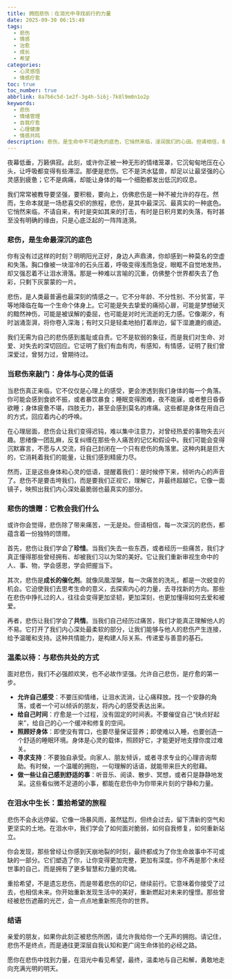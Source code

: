 ```yaml
---
title: 拥抱悲伤：在泪光中寻找前行的力量
date: 2025-09-30 06:15:49
tags:
  - 悲伤
  - 情感
  - 治愈
  - 成长
  - 希望
categories:
  - 心灵感悟
  - 情感疗愈
toc: true
toc_number: true
abbrlink: 8a7b6c5d-1e2f-3g4h-5i6j-7k8l9m0n1o2p
keywords:
  - 悲伤
  - 情绪管理
  - 自我疗愈
  - 心理健康
  - 情感共鸣
description: 悲伤，是生命中不可避免的底色，它悄然来临，浸润我们的心田。但请相信，每一次泪水的滑落，都是灵魂深处的一次洗礼。这篇文章将带你温柔地触碰悲伤，理解它的意义，并从中汲取前行的勇气与力量。
---
```


夜幕低垂，万籁俱寂。此刻，或许你正被一种无形的情绪笼罩，它沉甸甸地压在心头，让呼吸都变得有些滞涩。那便是悲伤。它不是洪水猛兽，却足以让最坚强的心灵感到疲惫；它不是病痛，却能让身体的每一个细胞都发出低沉的叹息。

我们常常被教导要坚强，要积极，要向上，仿佛悲伤是一种不被允许的存在。然而，生命本就是一场悲喜交织的旅程，悲伤，是其中最深沉、最真实的一种底色。它悄然来临，不请自来，有时是突如其来的打击，有时是日积月累的失落，有时甚至没有明确的缘由，只是心底泛起的一阵阵涟漪。

### 悲伤，是生命最深沉的底色

你有没有过这样的时刻？明明阳光正好，身边人声鼎沸，你却感到一种莫名的空虚和失落。胸口像被一块湿冷的石头压着，呼吸变得浅而急促，眼眶不自觉地发热，却又强忍着不让泪水滑落。那是一种难以言喻的沉重，仿佛整个世界都失去了色彩，只剩下灰蒙蒙的一片。

悲伤，是人类最普遍也最深刻的情感之一。它不分年龄、不分性别、不分贫富，平等地降临在每一个生命个体身上。它可能是失去挚爱的痛彻心扉，可能是梦想破灭的黯然神伤，可能是被误解的委屈，也可能是对时光流逝的无力感。它像潮汐，有时汹涌澎湃，将你卷入深海；有时又只是轻柔地拍打着岸边，留下湿漉漉的痕迹。

我们无需为自己的悲伤感到羞耻或自责。它不是软弱的象征，而是我们对生命、对爱、对失去的深切回应。它证明了我们有血有肉，有感知，有情感，证明了我们曾深爱过，曾努力过，曾期待过。

### 当悲伤来敲门：身体与心灵的低语

当悲伤真正来临，它不仅仅是心理上的感受，更会渗透到我们身体的每一个角落。你可能会感到食欲不振，或者暴饮暴食；睡眠变得困难，夜不能寐，或者整日昏昏欲睡；身体疲惫不堪，四肢无力，甚至会感到莫名的疼痛。这些都是身体在用自己的方式，回应着内心的呼唤。

在心理层面，悲伤会让我们变得迟钝，难以集中注意力，对曾经热爱的事物失去兴趣。思绪像一团乱麻，反复纠缠在那些令人痛苦的记忆和假设中。我们可能会变得沉默寡言，不愿与人交流，将自己封闭在一个只有悲伤的角落里。这种内耗是巨大的，它消耗着我们的能量，让我们感到精疲力尽。

然而，正是这些身体和心灵的低语，提醒着我们：是时候停下来，倾听内心的声音了。悲伤不是要击垮我们，而是要我们正视它，理解它，并最终超越它。它像一面镜子，映照出我们内心深处最脆弱也最真实的部分。

### 悲伤的馈赠：它教会我们什么

或许你会觉得，悲伤除了带来痛苦，一无是处。但请相信，每一次深沉的悲伤，都蕴含着一份独特的馈赠。

首先，悲伤让我们学会了**珍惜**。当我们失去一些东西，或者经历一些痛苦，我们才真正懂得那些曾经拥有、却被我们习以为常的美好。它让我们重新审视生命中的人、事、物，学会感恩，学会把握当下。

其次，悲伤是**成长的催化剂**。就像凤凰涅槃，每一次痛苦的洗礼，都是一次蜕变的机会。它迫使我们去思考生命的意义，去探索内心的力量，去寻找新的方向。那些在悲伤中挣扎过的人，往往会变得更加坚韧，更加深刻，也更加懂得如何去爱和被爱。

再者，悲伤让我们学会了**共情**。当我们自己经历过痛苦，我们才能真正理解他人的不易。它打开了我们内心深处最柔软的部分，让我们能够与他人的悲伤产生连接，给予温暖和支持。这种共情能力，是构建人际关系、传递爱与善意的基石。

### 温柔以待：与悲伤共处的方式

面对悲伤，我们不必强颜欢笑，也不必故作坚强。允许自己悲伤，是疗愈的第一步。

*   **允许自己感受**：不要压抑情绪，让泪水流淌，让心痛释放。找一个安静的角落，或者一个可以倾诉的朋友，将内心的感受表达出来。
*   **给自己时间**：疗愈是一个过程，没有固定的时间表。不要催促自己“快点好起来”，给自己的心一个缓冲和修复的空间。
*   **照顾好身体**：即使没有胃口，也要尽量保证营养；即使难以入睡，也要创造一个舒适的睡眠环境。身体是心灵的载体，照顾好它，才能更好地支撑你度过难关。
*   **寻求支持**：不要独自承受。向家人、朋友倾诉，或者寻求专业的心理咨询帮助。有时候，一个温暖的拥抱，一句理解的话语，就能带来巨大的慰藉。
*   **做一些让自己感到舒适的事**：听音乐、阅读、散步、冥想，或者只是静静地发呆。这些看似微不足道的小事，都能在悲伤中为你带来片刻的宁静和力量。

### 在泪水中生长：重拾希望的旅程

悲伤不会永远停留。它像一场暴风雨，虽然猛烈，但终会过去，留下清新的空气和更坚实的土地。在泪水中，我们学会了如何面对脆弱，如何自我修复，如何重新站立。

你会发现，那些曾经让你感到天崩地裂的时刻，最终都成为了你生命故事中不可或缺的一部分。它们塑造了你，让你变得更加完整，更加有深度。你不再是那个未经世事的自己，而是拥有了更多智慧和力量的灵魂。

重拾希望，不是遗忘悲伤，而是带着悲伤的印记，继续前行。它意味着你接受了过去，也相信未来。你开始重新发现生活中的美好，重新燃起对未来的憧憬。那些曾经被悲伤遮蔽的光芒，会一点点地重新照亮你的世界。

### 结语

亲爱的朋友，如果你此刻正被悲伤所困，请允许我给你一个无声的拥抱。请记住，悲伤不是终点，而是通往更深层自我认知和更广阔生命体验的必经之路。

愿你在悲伤中找到力量，在泪光中看见希望，最终，温柔地与自己和解，勇敢地走向充满光明的明天。